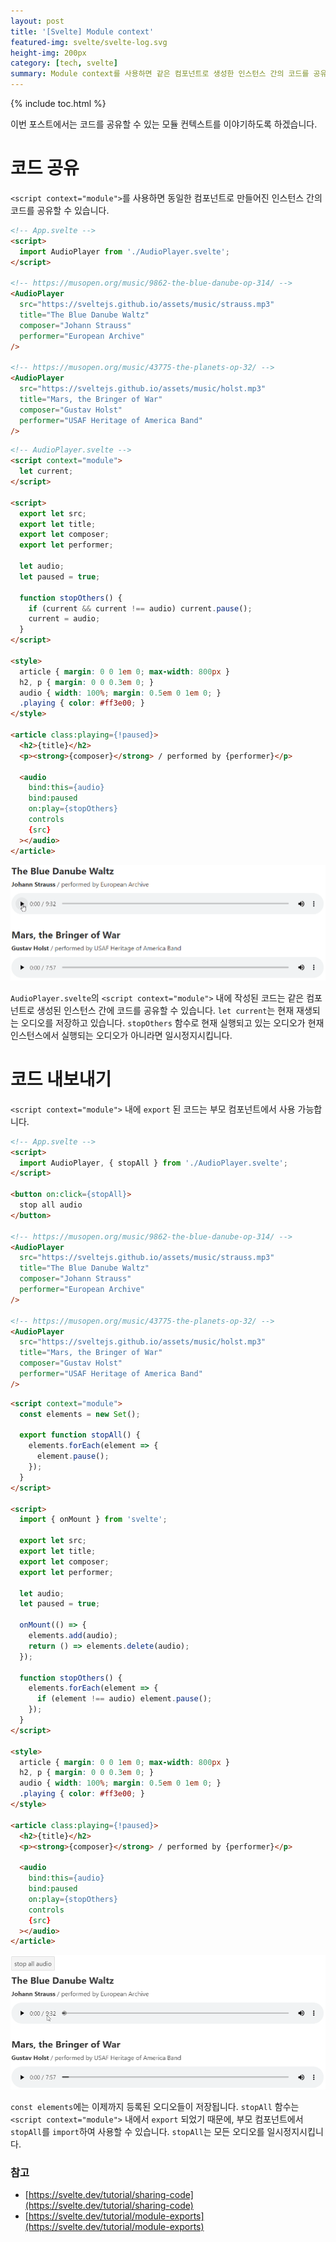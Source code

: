 ```yaml
---
layout: post
title: '[Svelte] Module context'
featured-img: svelte/svelte-log.svg
height-img: 200px
category: [tech, svelte]
summary: Module context를 사용하면 같은 컴포넌트로 생성한 인스턴스 간의 코드를 공유할 수 있습니다.
---
```

{% include toc.html %}

이번 포스트에서는 코드를 공유할 수 있는 모듈 컨텍스트를 이야기하도록 하겠습니다.

# 코드 공유
`<script context="module">`를 사용하면 동일한 컴포넌트로 만들어진 인스턴스 간의 코드를 공유할 수 있습니다.

```html
<!-- App.svelte -->
<script>
  import AudioPlayer from './AudioPlayer.svelte';
</script>

<!-- https://musopen.org/music/9862-the-blue-danube-op-314/ -->
<AudioPlayer
  src="https://sveltejs.github.io/assets/music/strauss.mp3"
  title="The Blue Danube Waltz"
  composer="Johann Strauss"
  performer="European Archive"
/>

<!-- https://musopen.org/music/43775-the-planets-op-32/ -->
<AudioPlayer
  src="https://sveltejs.github.io/assets/music/holst.mp3"
  title="Mars, the Bringer of War"
  composer="Gustav Holst"
  performer="USAF Heritage of America Band"
/>
```

```html
<!-- AudioPlayer.svelte -->
<script context="module">
  let current;
</script>

<script>
  export let src;
  export let title;
  export let composer;
  export let performer;

  let audio;
  let paused = true;

  function stopOthers() {
    if (current && current !== audio) current.pause();
    current = audio;
  }
</script>

<style>
  article { margin: 0 0 1em 0; max-width: 800px }
  h2, p { margin: 0 0 0.3em 0; }
  audio { width: 100%; margin: 0.5em 0 1em 0; }
  .playing { color: #ff3e00; }
</style>

<article class:playing={!paused}>
  <h2>{title}</h2>
  <p><strong>{composer}</strong> / performed by {performer}</p>

  <audio
    bind:this={audio}
    bind:paused
    on:play={stopOthers}
    controls
    {src}
  ></audio>
</article>
```

![모듈 컨텍스트 코드 공유](/assets/img/posts/svelte/module_context_sharing_code.gif)

`AudioPlayer.svelte`의 `<script context="module">` 내에 작성된 코드는 같은 컴포넌트로 생성된 인스턴스 간에 코드를 공유할 수 있습니다. `let current`는 현재 재생되는 오디오를 저장하고 있습니다. `stopOthers` 함수로 현재 실행되고 있는 오디오가 현재 인스턴스에서 실행되는 오디오가 아니라면 일시정지시킵니다.

# 코드 내보내기
`<script context="module">` 내에 `export` 된 코드는 부모 컴포넌트에서 사용 가능합니다.

```html
<!-- App.svelte -->
<script>
  import AudioPlayer, { stopAll } from './AudioPlayer.svelte';
</script>

<button on:click={stopAll}>
  stop all audio
</button>

<!-- https://musopen.org/music/9862-the-blue-danube-op-314/ -->
<AudioPlayer
  src="https://sveltejs.github.io/assets/music/strauss.mp3"
  title="The Blue Danube Waltz"
  composer="Johann Strauss"
  performer="European Archive"
/>

<!-- https://musopen.org/music/43775-the-planets-op-32/ -->
<AudioPlayer
  src="https://sveltejs.github.io/assets/music/holst.mp3"
  title="Mars, the Bringer of War"
  composer="Gustav Holst"
  performer="USAF Heritage of America Band"
/>
```

```html
<script context="module">
  const elements = new Set();

  export function stopAll() {
    elements.forEach(element => {
      element.pause();
    });
  }
</script>

<script>
  import { onMount } from 'svelte';

  export let src;
  export let title;
  export let composer;
  export let performer;

  let audio;
  let paused = true;

  onMount(() => {
    elements.add(audio);
    return () => elements.delete(audio);
  });

  function stopOthers() {
    elements.forEach(element => {
      if (element !== audio) element.pause();
    });
  }
</script>

<style>
  article { margin: 0 0 1em 0; max-width: 800px }
  h2, p { margin: 0 0 0.3em 0; }
  audio { width: 100%; margin: 0.5em 0 1em 0; }
  .playing { color: #ff3e00; }
</style>

<article class:playing={!paused}>
  <h2>{title}</h2>
  <p><strong>{composer}</strong> / performed by {performer}</p>

  <audio
    bind:this={audio}
    bind:paused
    on:play={stopOthers}
    controls
    {src}
  ></audio>
</article>
```

![모듈 컨텍스트 코드 내보내기](/assets/img/posts/svelte/module_context_exports.gif)

`const elements`에는 이제까지 등록된 오디오들이 저장됩니다. `stopAll` 함수는 `<script context="module">` 내에서 `export` 되었기 때문에, 부모 컴포넌트에서 `stopAll`를 `import`하여 사용할 수 있습니다. `stopAll`는 모든 오디오를 일시정지시킵니다.

### 참고
- [https://svelte.dev/tutorial/sharing-code](https://svelte.dev/tutorial/sharing-code)
- [https://svelte.dev/tutorial/module-exports](https://svelte.dev/tutorial/module-exports)